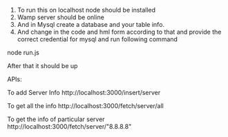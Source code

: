 1. To run this on localhost node should be installed
2. Wamp server should be online
3. And in Mysql create a database and your table info.
4. And change in the code and hml form according to that
and provide the correct credential for mysql  and run following command

node run.js

After that it should be up


APIs:

To add Server Info
http://localhost:3000/insert/server

To get all the info
http://localhost:3000/fetch/server/all


To get the info of particular server
http://localhost:3000/fetch/server/"8.8.8.8"
